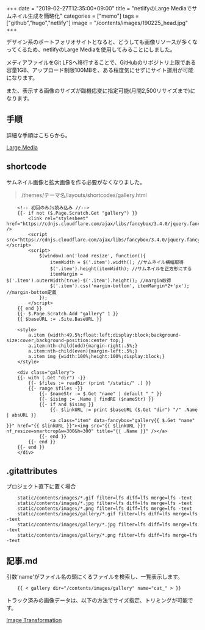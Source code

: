 +++
date = "2019-02-27T12:35:00+09:00"
title = "netlifyのLarge Mediaでサムネイル生成を簡略化"
categories = ["memo"]
tags = ["github","hugo","netlify"]
image = "/contents/images/190225_head.jpg"
+++

デザイン系のポートフォリオサイトとなると、どうしても画像リソースが多くなってくるため、netlifyのLarge Mediaを使用してみることにしました。

メディアファイルをGit LFSへ移行することで、GitHubのリポジトリ上限である容量1GB、アップロード制限100MBを、ある程度気にせずにサイト運用が可能になります。

<!--more-->

また、表示する画像のサイズが臨機応変に指定可能(月間2,500リサイズまで)になります。

## 手順

詳細な手順はこちらから。

[Large Media](https://www.netlify.com/docs/large-media/)

## shortcode

サムネイル画像と拡大画像を作る必要がなくなりました。

> /themes/テーマ名/layouts/shortcodes/gallery.html

        <!-- 初回のみJs読み込み //-->
        {{- if not ($.Page.Scratch.Get "gallery") }}
        	<link rel="stylesheet" href="https://cdnjs.cloudflare.com/ajax/libs/fancybox/3.4.0/jquery.fancybox.min.css" />
        	<script src="https://cdnjs.cloudflare.com/ajax/libs/fancybox/3.4.0/jquery.fancybox.min.js"></script>
        	<script>
        		$(window).on('load resize', function(){
        			itemWidth = $('.item').width(); //サムネイル横幅取得
        			$('.item').height(itemWidth); //サムネイルを正方形にする
        			itemMargin = $('.item').outerWidth(true)-$('.item').height(); //margin取得
        			$('.item').css('margin-bottom', itemMargin*2+'px'); //margin-bottom定義
        		});
        	</script>
        {{ end }}
        {{- $.Page.Scratch.Add "gallery" 1 }}
        {{ $baseURL := .Site.BaseURL }}

        <style>
        	a.item {width:49.5%;float:left;display:block;background-size:cover;background-position:center top;}
        	a.item:nth-child(odd){margin-right:.5%;}
        	a.item:nth-child(even){margin-left:.5%;}
        	a.item img {width:100%;height:100%;display:block;}
        </style>

        <div class="gallery">
        {{- with (.Get "dir") -}}
        	{{- $files := readDir (print "/static/" .) }}
        	{{- range $files -}}
        		{{- $nameStr := $.Get "name" | default "_" }}
        		{{- $isimg := .Name | findRE ($nameStr) }}
        		{{- if and $isimg }}
        			{{- $linkURL := print $baseURL ($.Get "dir") "/" .Name | absURL }}
        			<a class="item" data-fancybox="gallery{{ $.Get "name" }}" href="{{ $linkURL }}"><img src="{{ $linkURL }}?nf_resize=smartcrop&w=300&h=300" title="{{ .Name }}" /></a>
        		{{- end }}
        	{{- end }}
        {{- end }}
        </div>

## .gitattributes

プロジェクト直下に置く場合

        static/contents/images/*.gif filter=lfs diff=lfs merge=lfs -text
        static/contents/images/*.jpg filter=lfs diff=lfs merge=lfs -text
        static/contents/images/*.png filter=lfs diff=lfs merge=lfs -text
        static/contents/images/gallery/*.gif filter=lfs diff=lfs merge=lfs -text
        static/contents/images/gallery/*.jpg filter=lfs diff=lfs merge=lfs -text
        static/contents/images/gallery/*.png filter=lfs diff=lfs merge=lfs -text

## 記事.md

引数'name'がファイル名の頭にくるファイルを検索し、一覧表示します。

        {{ < gallery dir="/contents/images/gallery" name="cat_" > }}

トラック済みの画像データは、以下の方法でサイズ指定、トリミングが可能です。

[Image Transformation](https://www.netlify.com/docs/image-transformation/)
